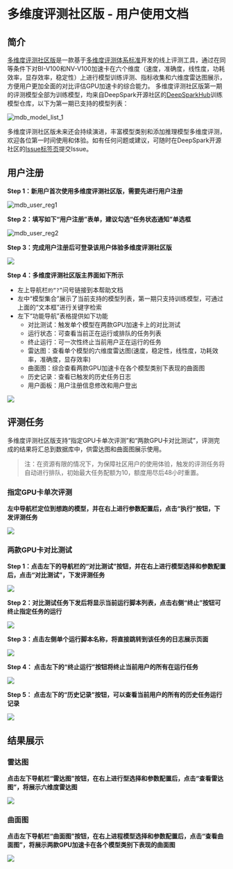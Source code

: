 # 多维度评测社区版 - 用户使用文档

## 简介

[多维度评测社区版](https://mdb.deepspark.org.cn:8086)是一款基于[多维度评测体系标准](https://gitee.com/deep-spark/deepspark/blob/master/README.md#%E8%AF%84%E6%B5%8B%E4%BD%93%E7%B3%BB)开发的线上评测工具，通过在同等条件下对BI-V100和NV-V100加速卡在六个维度（速度，准确度，线性度，功耗效率，显存效率，稳定性）上进行模型训练评测、指标收集和六维度雷达图展示，方便用户更加全面的对比评估GPU加速卡的综合能力。
多维度评测社区版第一期的评测模型全部为训练模型，均来自DeepSpark开源社区的[DeepSparkHub](https://gitee.com/deep-spark/deepsparkhub)训练模型仓库，以下为第一期已支持的模型列表：

![mdb_model_list_1](assets/mdb_model_list_1.png)

多维度评测社区版未来还会持续演进，丰富模型类别和添加推理模型多维度评测，欢迎各位第一时间使用和体验。如有任何问题或建议，可随时在DeepSpark开源社区的[Issue标签页](https://gitee.com/deep-spark/deepspark/issues)提交Issue。

## 用户注册

**Step 1：新用户首次使用多维度评测社区版，需要先进行用户注册**

![mdb_user_reg1](assets/mdb_user_reg1.jpg)

**Step 2：填写如下“用户注册”表单，建议勾选“任务状态通知”单选框**

![mdb_user_reg2](assets/mdb_user_reg2.jpg)

**Step 3：完成用户注册后可登录该用户体验多维度评测社区版**

![](assets/mdb_user_login.png)

**Step 4：多维度评测社区版主界面如下所示**

- 左上导航栏`的“?”`问号链接到本帮助文档
- 左中“模型集合”展示了当前支持的模型列表，第一期只支持训练模型，可通过上面的“文本框”进行关键字检索
- 左下“功能导航”表格提供如下功能
  - 对比测试：触发单个模型在两款GPU加速卡上的对比测试
  - 运行状态：可查看当前正在运行或排队的任务列表
  - 终止运行：可一次性终止当前用户正在运行的任务
  - 雷达图：查看单个模型的六维度雷达图(速度，稳定性，线性度，功耗效率，准确度，显存效率)
  - 曲面图：综合查看两款GPU加速卡在各个模型类别下表现的曲面图
  - 历史记录：查看已触发的历史任务日志
  - 用户面板：用户注册信息修改和用户登出

![](assets/mdb_index.png)

## 评测任务

多维度评测社区版支持“指定GPU卡单次评测”和“两款GPU卡对比测试”，评测完成的结果将汇总到数据库中，供雷达图和曲面图展示使用。

> 注：在资源有限的情况下，为保障社区用户的使用体验，触发的评测任务将自动进行排队，初始最大任务配额为10，额度用尽后48小时重置。

### 指定GPU卡单次评测

**左中导航栏定位到想跑的模型，并在右上进行参数配置后，点击“执行”按钮，下发评测任务**

![](assets/mdb_run_one_task.png)

### 两款GPU卡对比测试

**Step 1：点击左下的导航栏的“对比测试”按钮，并在右上进行模型选择和参数配置后，点击“对比测试”，下发评测任务**

![](assets/mdb_run_compare_tasks_1.png)

**Step 2：对比测试任务下发后将显示当前运行脚本列表，点击右侧“终止”按钮可终止指定任务的运行**

![](assets/mdb_run_compare_tasks_2.png)

**Step 3：点击左侧单个运行脚本名称，将直接跳转到该任务的日志展示页面**

![](assets/mdb_run_compare_tasks_3.png)

**Step 4： 点击左下的“终止运行”按钮将终止当前用户的所有在运行任务**

![](assets/mdb_run_compare_tasks_4.png)

**Step 5： 点击左下的“历史记录”按钮，可以查看当前用户的所有的历史任务运行记录**

![](assets/mdb_history.png)

## 结果展示

### 雷达图

**点击左下导航栏“雷达图”按钮，在右上进行型选择和参数配置后，点击“查看雷达图”，将展示六维度雷达图**

![](assets/mdb_lei_da_tu.png)

### 曲面图

**点击左下导航栏“曲面图”按钮，在右上进程模型选择和参数配置后，点击“查看曲面图”，将展示两款GPU加速卡在各个模型类别下表现的曲面图**

![](assets/mdb_qu_mian_tu.png)
